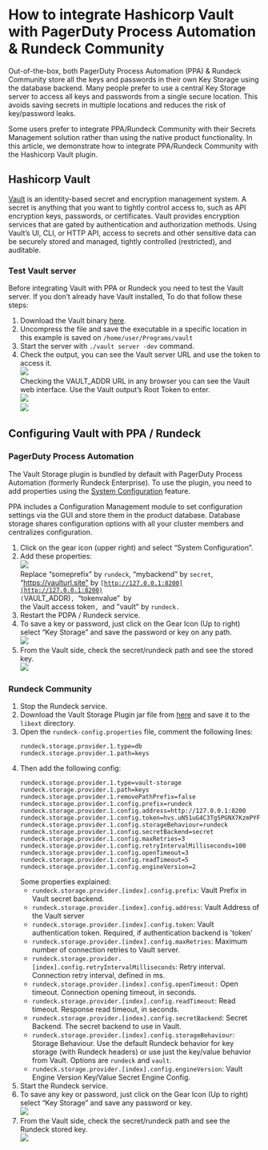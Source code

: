 # How to integrate Hashicorp Vault with PagerDuty Process Automation & Rundeck Community

Out-of-the-box, both PagerDuty Process Automation (PPA) & Rundeck Community store all the keys and passwords in their own Key Storage using the database backend. Many people prefer to use a central Key Storage server to access all keys and passwords from a single secure location. This avoids saving secrets in multiple locations and reduces the risk of key/password leaks. 

Some users prefer to integrate PPA/Rundeck Community with their Secrets Management solution rather than using the native product functionality. In this article, we demonstrate how to integrate PPA/Rundeck Community with the Hashicorp Vault plugin.

## Hashicorp Vault

[Vault](https://www.vaultproject.io/) is an identity-based secret and encryption management system. A secret is anything that you want to tightly control access to, such as API encryption keys, passwords, or certificates. Vault provides encryption services that are gated by authentication and authorization methods. Using Vault’s UI, CLI, or HTTP API, access to secrets and other sensitive data can be securely stored and managed, tightly controlled (restricted), and auditable.

### Test Vault server

Before integrating Vault with PPA or Rundeck you need to test the Vault server. If you don’t already have Vault installed, To do that follow these steps: 



1. Download the Vault binary [here](https://www.vaultproject.io/downloads).
1. Uncompress the file and save the executable in a specific location in this example is saved on `/home/user/Programs/vault`
1. Start the server with `./vault server -dev` command.
1. Check the output, you can see the Vault server URL and use the token to access it.<br>
![](~@assets/img/Vault1.png)<br>
Checking the VAULT_ADDR URL in any browser you can see the Vault web interface.  Use the Vault output’s Root Token to enter.<br>
![](~@assets/img/Vault2.png)<br>
![](~@assets/img/Vault3.png)<br>


## Configuring Vault with PPA / Rundeck

### PagerDuty Process Automation

The Vault Storage plugin is bundled by default with PagerDuty Process Automation (formerly Rundeck Enterprise).  To use the plugin, you need to add properties using the [System Configuration](https://docs.rundeck.com/docs/manual/configuration-mgmt/configmgmt.html#managing-configuration) feature.

PPA includes a Configuration Management module to set configuration settings via the GUI and store them in the product database. Database storage shares configuration options with all your cluster members and centralizes configuration. 



1. Click on the gear icon (upper right) and select “System Configuration”.
1. Add these properties:<br>
    ![](~@assets/img/Vault4.png)<br>
    Replace “someprefix” by `rundeck`, “mybackend” by `secret`, “https://vaulturl.site” by <code>[http://127.0.0.1:8200](http://127.0.0.1:8200) (</code>VAULT_ADDR)<code>, </code>“tokenvalue”<code> </code>by<code> </code>the Vault access token<code>, </code>and ”vault” by <code>rundeck.</code><br>
1. Restart the PDPA / Rundeck service.
1. To save a key or password, just click on the Gear Icon (Up to right) select “Key Storage” and save the password or key on any path.<br>
![](~@assets/img/Vault5.png)<br>
1. From the Vault side, check the secret/rundeck path and see the stored key.<br>
![](~@assets/img/Vault6.png)<br>

### Rundeck Community



1. Stop the Rundeck service.
1. Download the Vault Storage Plugin jar file from [here](https://github.com/rundeck-plugins/vault-storage/releases) and save it to the `libext` directory.
1. Open the `rundeck-config.properties` file, comment the following lines:
    ```
    rundeck.storage.provider.1.type=db
    rundeck.storage.provider.1.path=keys

    ```
1. Then add the following config:
    ```
    rundeck.storage.provider.1.type=vault-storage
    rundeck.storage.provider.1.path=keys
    rundeck.storage.provider.1.removePathPrefix=false
    rundeck.storage.provider.1.config.prefix=rundeck
    rundeck.storage.provider.1.config.address=http://127.0.0.1:8200
    rundeck.storage.provider.1.config.token=hvs.uN51uG4C3Tg5PGNX7KzmPYFY
    rundeck.storage.provider.1.config.storageBehaviour=rundeck
    rundeck.storage.provider.1.config.secretBackend=secret
    rundeck.storage.provider.1.config.maxRetries=3
    rundeck.storage.provider.1.config.retryIntervalMilliseconds=100
    rundeck.storage.provider.1.config.openTimeout=3
    rundeck.storage.provider.1.config.readTimeout=5
    rundeck.storage.provider.1.config.engineVersion=2
    ```
    Some properties explained:<br>
    * `rundeck.storage.provider.[index].config.prefix`: Vault Prefix in Vault secret backend.<br>
    * `rundeck.storage.provider.[index].config.address`: Vault Address of the Vault server<br>
    * `rundeck.storage.provider.[index].config.token`: Vault authentication token. Required, if authentication backend is 'token'<br>
    * `rundeck.storage.provider.[index].config.maxRetries`: Maximum number of connection retries to Vault server.<br>
    * `rundeck.storage.provider.[index].config.retryIntervalMilliseconds`: Retry interval. Connection retry interval, defined in ms.<br>
    * `rundeck.storage.provider.[index].config.openTimeout:` Open timeout. Connection opening timeout, in seconds.<br>
    * `rundeck.storage.provider.[index].config.readTimeout`: Read timeout. Response read timeout, in seconds.<br>
    * `rundeck.storage.provider.[index].config.secretBackend`: Secret Backend. The secret backend to use in Vault.<br>
    * `rundeck.storage.provider.[index].config.storageBehaviour`: Storage Behaviour. Use the default Rundeck behavior for key storage (with Rundeck headers) or use just the key/value behavior from Vault. Options are `rundeck` and `vault`.<br>
    * `rundeck.storage.provider.[index].config.engineVersion`: Vault Engine Version Key/Value Secret Engine Config.<br>
1. Start the Rundeck service.<br>
1. To save any key or password, just click on the Gear Icon (Up to right) select “Key Storage” and save any password or key.<br>
![](~@assets/img/Vault7.png)<br>
1. From the Vault side, check the secret/rundeck path and see the Rundeck stored key.<br>
![](~@assets/img/Vault8.png)<br>